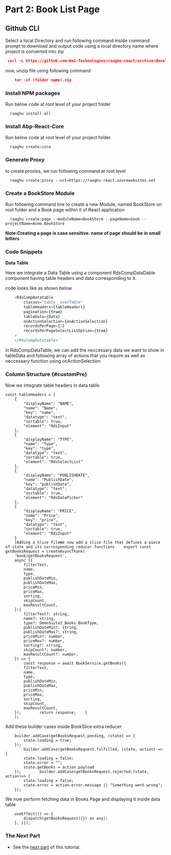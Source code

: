 Part 2: Book List Page
======================

Github CLI
----------

Select a local Directory and run following command inside command prompt to download and output code using a local directory name where project is converted into zip

```json
 curl -L https://github.com/Wai-Technologies/raaghu-react/archive/development-abp.zip --output (folder name).zip
```

now, unzip file using following command

```json
    tar -xf (folder name).zip
```

### Install NPM packages

Run below code at root level of your project folder

```shell
  raaghu install-all
```

### Install Abp-React-Core

Run below code at root level of your project folder

```shell
  raaghu create:core
```

### Generate Proxy

to create proxies, we run following command at root level

```shell
  raaghu create:proxy --url=https://raaghu-react.azurewebsites.net
```

### Create a BookStore Module

Run following command line to create a new Module, named BookStore on root folder and a Book page within it of React application

```shell
  raaghu create:page --moduleName=BookStore --pageName=book --projectName=Acme.BookStore
```

**Note:Creating a page is case sensitive. name of page should be in small letters**

### Code Snippets

**Data Table**

Here we integrate a Data Table using a component RdsCompDataDable component having table headers and data corresponding to it.

code looks like as shown below
```javascript
    <RdsCompDatatable
        classes="table__userTable"
        tableHeaders={tableHeaders}
        pagination={true}
        tableData={Data}
        onActionSelection={onActionSelection}
        recordsPerPage={5}
        recordsPerPageSelectListOption={true}
    >`
    </RdsCompDatatable>`
```
in RdsCompDataTable, we can add the neccessary data we want to show in tableData and following array of actions that you require as well as neccessary function using onActionSelection

### Column Structure {#customPre}

Now we integrate table headers in data table 

```shell 
const tableHeaders = [
    {
        "displayName": "NAME",
        "name": "Name",
        "key": "name",
        "datatype": "text",
        "sortable": true,
        "element": "RdsInput"
    },
    {
        "displayName": "TYPE",
        "name": "Type",
        "key": "type",
        "datatype": "text",
        "sortable": true,
        "element": "RdsSelectList"
    },
    {
        "displayName": "PUBLISHDATE",
        "name": "PublishDate",
        "key": "publishDate",
        "datatype": "text",
        "sortable": true,
        "element": "RdsDatePicker"
    },
    {
        "displayName": "PRICE",
        "name": "Price",
        "key": "price",
        "datatype": "text",
        "sortable": true,
        "element": "RdsInput"
    }
    ]Adding a Slice FileWe now add a slice file that defines a piece of state and its corresponding reducer functions    export const getBooksRequest = createAsyncThunk(
    'book/getBooksRequest',
    async ({
        filterText,
        name,
        type,
        publishDateMin,
        publishDateMax,
        priceMin,
        priceMax,
        sorting,
        skipCount,
        maxResultCount,
    }:{
        filterText?: string,
        name?: string,
        type?: DemoSuite2_Books_BookType,
        publishDateMin?: string,
        publishDateMax?: string,
        priceMin?: number,
        priceMax?: number,
        sorting?: string,
        skipCount?: number,
        maxResultCount?: number,
    }) => {
        const response = await BookService.getBooks({
        filterText,
        name,
        type,
        publishDateMin,
        publishDateMax,
        priceMin,
        priceMax,
        sorting,
        skipCount,
        maxResultCount,
    });        return response;    }
    );
```


Add these builder cases inside BookSlice extra reducer

```shell
    builder.addCase(getBooksRequest.pending, (state) => {
        state.loading = true;
    });
        builder.addCase(getBooksRequest.fulfilled, (state, action) => {
        state.loading = false;
        state.error = "";
        state.getBooks = action.payload
    });        builder.addCase(getBooksRequest.rejected,(state, action)=> {
        state.loading = false;
        state.error = action.error.message || "Something went wrong";
    });
```

We now perform fetching data in Books Page and displaying it inside data table

```shell
    useEffect(() => {
        dispatch(getBooksRequest({}) as any);
    }, []);
```

### The Next Part

* See the [next part](Creating-Updating-And-Deleting-Book.md) of this tutorial.
